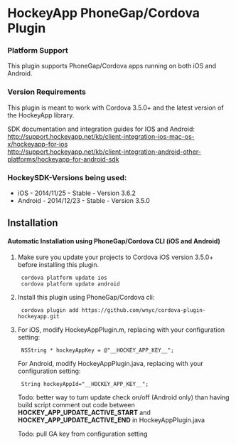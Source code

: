 # HockeyApp PhoneGap/Cordova Plugin

### Platform Support

This plugin supports PhoneGap/Cordova apps running on both iOS and Android.

### Version Requirements

This plugin is meant to work with Cordova 3.5.0+ and the latest version of the HockeyApp library.

SDK documentation and integration guides for IOS and Android:  
http://support.hockeyapp.net/kb/client-integration-ios-mac-os-x/hockeyapp-for-ios  
http://support.hockeyapp.net/kb/client-integration-android-other-platforms/hockeyapp-for-android-sdk  

### HockeySDK-Versions being used:
- iOS - 2014/11/25 - Stable - Version 3.6.2
- Android - 2014/12/23 - Stable - Version 3.5.0

## Installation

#### Automatic Installation using PhoneGap/Cordova CLI (iOS and Android)
1. Make sure you update your projects to Cordova iOS version 3.5.0+ before installing this plugin.

        cordova platform update ios
        cordova platform update android

2. Install this plugin using PhoneGap/Cordova cli:

        cordova plugin add https://github.com/wnyc/cordova-plugin-hockeyapp.git

3. For iOS, modify HockeyAppPlugin.m, replacing with your configuration setting:

        NSString * hockeyAppKey = @"__HOCKEY_APP_KEY__";

   For Android, modify HockeyAppPlugin.java, replacing with your configuration setting:

        String hockeyAppId="__HOCKEY_APP_KEY__";

   Todo: better way to turn update check on/off (Android only) than having build script comment out code between __HOCKEY_APP_UPDATE_ACTIVE_START__ and __HOCKEY_APP_UPDATE_ACTIVE_END__ in HockeyAppPlugin.java

   Todo: pull GA key from configuration setting

